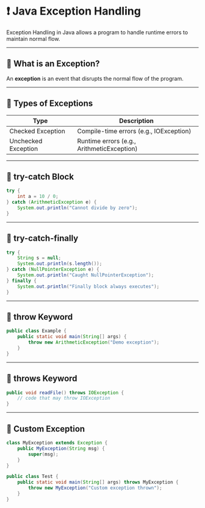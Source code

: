 # ❗ Java Exception Handling

Exception Handling in Java allows a program to handle runtime errors to maintain normal flow.

---

## 🔹 What is an Exception?

An **exception** is an event that disrupts the normal flow of the program.

---

## 🔹 Types of Exceptions

| Type            | Description                              |
|------------------|------------------------------------------|
| Checked Exception | Compile-time errors (e.g., IOException) |
| Unchecked Exception | Runtime errors (e.g., ArithmeticException) |

---

## 🔹 try-catch Block

```java
try {
    int a = 10 / 0;
} catch (ArithmeticException e) {
    System.out.println("Cannot divide by zero");
}
```

---

## 🔹 try-catch-finally

```java
try {
    String s = null;
    System.out.println(s.length());
} catch (NullPointerException e) {
    System.out.println("Caught NullPointerException");
} finally {
    System.out.println("Finally block always executes");
}
```

---

## 🔹 throw Keyword

```java
public class Example {
    public static void main(String[] args) {
        throw new ArithmeticException("Demo exception");
    }
}
```

---

## 🔹 throws Keyword

```java
public void readFile() throws IOException {
    // code that may throw IOException
}
```

---

## 🔹 Custom Exception

```java
class MyException extends Exception {
    public MyException(String msg) {
        super(msg);
    }
}

public class Test {
    public static void main(String[] args) throws MyException {
        throw new MyException("Custom exception thrown");
    }
}
```
